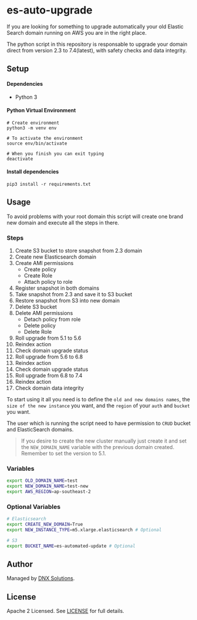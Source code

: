 # es-auto-upgrade

If you are looking for something to upgrade automatically your old Elastic Search domain running on AWS you are in the right place.

The python script in this repository is responsable to upgrade your domain direct from version 2.3 to 7.4(latest), with safety checks and data integrity.


## Setup

#### Dependencies
- Python 3

#### Python Virtual Environment
```
# Create environment
python3 -m venv env

# To activate the environment
source env/bin/activate

# When you finish you can exit typing
deactivate
```

#### Install dependencies
```
pip3 install -r requirements.txt
```

## Usage

To avoid problems with your root domain this script will create one brand new domain and execute all the steps in there.

### Steps
1. Create S3 bucket to store snapshot from 2.3 domain
2. Create new Elasticsearch domain
3. Create AMI permissions
    - Create policy
    - Create Role
    - Attach policy to role
4. Register snapshot in both domains
5. Take snapshot from 2.3 and save it to S3 bucket
6. Restore snapshot from S3 into new domain
7. Delete S3 bucket
8. Delete AMI permissions
    - Detach policy from role
    - Delete policy
    - Delete Role
9. Roll upgrade from 5.1 to 5.6
10. Reindex action
11. Check domain upgrade status
12. Roll upgrade from 5.6 to 6.8
13. Reindex action
14. Check domain upgrade status
15. Roll upgrade from 6.8 to 7.4
16. Reindex action
17. Check domain data integrity


To start using it all you need is to define the `old and new domains names`, the `size of the new instance` you want, and the `region` of your `auth` and `bucket` you want.

The user which is running the script need to have permission to `CRUD` bucket and ElasticSearch domains.

> If you desire to create the new cluster manually just create it and set the `NEW_DOMAIN_NAME` variable with the previous domain created. Remember to set the version to 5.1.

### Variables
```bash
export OLD_DOMAIN_NAME=test
export NEW_DOMAIN_NAME=test-new
export AWS_REGION=ap-southeast-2
```

### Optional Variables
```bash
# Elasticsearch
export CREATE_NEW_DOMAIN=True
export NEW_INSTANCE_TYPE=m5.xlarge.elasticsearch # Optional

# S3
export BUCKET_NAME=es-automated-update # Optional
```

## Author
Managed by [DNX Solutions](contact@dnx.solutions).

## License
Apache 2 Licensed. See [LICENSE](https://github.com/DNXLabs/es-auto-upgrade/blob/master/LICENSE) for full details.